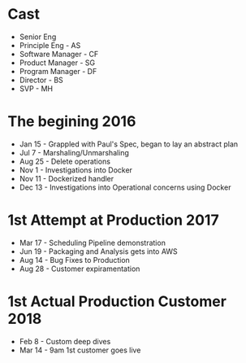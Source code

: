 # Cast
* Senior Eng
* Principle Eng - AS
* Software Manager - CF
* Product Manager - SG
* Program Manager - DF
* Director - BS
* SVP - MH

# The begining 2016
* Jan 15 - Grappled with Paul's Spec, began to lay an abstract plan
* Jul  7 - Marshaling/Unmarshaling  
* Aug 25 - Delete operations
* Nov  1 - Investigations into Docker
* Nov 11 - Dockerized handler
* Dec 13 - Investigations into Operational concerns using Docker

# 1st Attempt at Production 2017
* Mar 17 - Scheduling Pipeline demonstration
* Jun 19 - Packaging and Analysis gets into AWS
* Aug 14 - Bug Fixes to Production
* Aug 28 - Customer expiramentation

# 1st Actual Production Customer 2018
* Feb  8 - Custom deep dives
* Mar 14 - 9am 1st customer goes live

